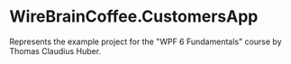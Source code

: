# WireBrainCoffee.CustomersApp
Represents the example project for the "WPF 6 Fundamentals" course by Thomas Claudius Huber. 
